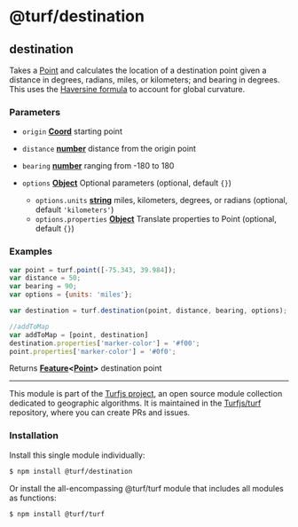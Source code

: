 # @turf/destination

<!-- Generated by documentation.js. Update this documentation by updating the source code. -->

## destination

Takes a [Point][1] and calculates the location of a destination point given a distance in
degrees, radians, miles, or kilometers; and bearing in degrees.
This uses the [Haversine formula][2] to account for global curvature.

### Parameters

*   `origin` **[Coord][3]** starting point
*   `distance` **[number][4]** distance from the origin point
*   `bearing` **[number][4]** ranging from -180 to 180
*   `options` **[Object][5]** Optional parameters (optional, default `{}`)

    *   `options.units` **[string][6]** miles, kilometers, degrees, or radians (optional, default `'kilometers'`)
    *   `options.properties` **[Object][5]** Translate properties to Point (optional, default `{}`)

### Examples

```javascript
var point = turf.point([-75.343, 39.984]);
var distance = 50;
var bearing = 90;
var options = {units: 'miles'};

var destination = turf.destination(point, distance, bearing, options);

//addToMap
var addToMap = [point, destination]
destination.properties['marker-color'] = '#f00';
point.properties['marker-color'] = '#0f0';
```

Returns **[Feature][7]<[Point][1]>** destination point

[1]: https://tools.ietf.org/html/rfc7946#section-3.1.2

[2]: http://en.wikipedia.org/wiki/Haversine_formula

[3]: https://tools.ietf.org/html/rfc7946#section-3.1.1

[4]: https://developer.mozilla.org/docs/Web/JavaScript/Reference/Global_Objects/Number

[5]: https://developer.mozilla.org/docs/Web/JavaScript/Reference/Global_Objects/Object

[6]: https://developer.mozilla.org/docs/Web/JavaScript/Reference/Global_Objects/String

[7]: https://tools.ietf.org/html/rfc7946#section-3.2

<!-- This file is automatically generated. Please don't edit it directly. If you find an error, edit the source file of the module in question (likely index.js or index.ts), and re-run "yarn docs" from the root of the turf project. -->

---

This module is part of the [Turfjs project](https://turfjs.org/), an open source module collection dedicated to geographic algorithms. It is maintained in the [Turfjs/turf](https://github.com/Turfjs/turf) repository, where you can create PRs and issues.

### Installation

Install this single module individually:

```sh
$ npm install @turf/destination
```

Or install the all-encompassing @turf/turf module that includes all modules as functions:

```sh
$ npm install @turf/turf
```
